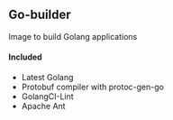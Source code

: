 ## Go-builder

Image to build Golang applications

#### Included

* Latest Golang
* Protobuf compiler with protoc-gen-go
* GolangCI-Lint
* Apache Ant
